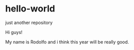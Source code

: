 # hello-world
just another repository

Hi guys!

My name is Rodolfo and i think this year will be really good.
